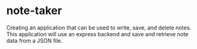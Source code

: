 # note-taker
Creating an application that can be used to write, save, and delete notes. This application will use an express backend and save and retrieve note data from a JSON file.
